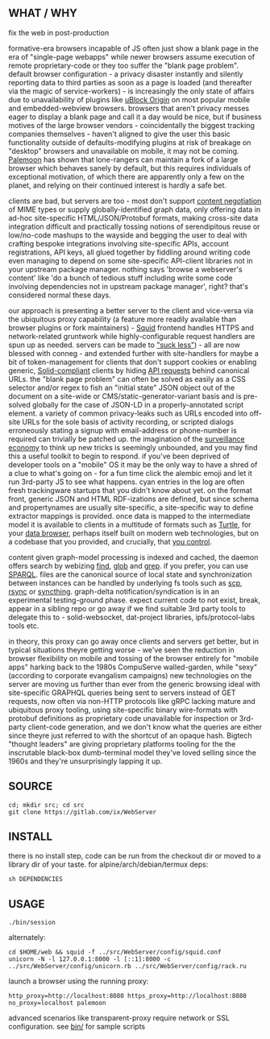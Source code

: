 ## WHAT / WHY

fix the web in post-production

formative-era browsers incapable of JS often just show a blank page in the era of "single-page webapps" while newer browsers assume execution of remote proprietary-code or they too suffer the "blank page problem". default browser configuration - a privacy disaster instantly and silently reporting data to third parties as soon as a page is loaded (and thereafter via the magic of service-workers) - is increasingly the only state of affairs due to unavailability of plugins like [uBlock Origin](https://github.com/gorhill/uBlock) on most popular mobile and embedded-webview browsers. browsers that aren't privacy messes eager to display a blank page and call it a day would be nice, but if business motives of the large browser vendors - coincidentally the biggest tracking companies themselves - haven't aligned to give the user this basic functionality outside of defaults-modifying plugins at risk of breakage on "desktop" browsers and unavailable on mobile, it may not be coming. [Palemoon](https://forum.palemoon.org/) has shown that lone-rangers can maintain a fork of a large browser which behaves sanely by default, but this requires individuals of exceptional motivation, of which there are apparently only a few on the planet, and relying on their continued interest is hardly a safe bet.

clients are bad, but servers are too - most don't support [content negotiation](https://www.w3.org/DesignIssues/Conneg) of MIME types or supply globally-identified graph data, only offering data in ad-hoc site-specific HTML/JSON/Protobuf formats, making cross-site data integration difficult and practically tossing notions of serendipitous reuse or low/no-code mashups to the wayside and begging the user to deal with crafting bespoke integrations involving site-specific APIs, account registrations, API keys, all glued together by fiddling around writing code even managing to depend on some site-specific API-client libraries not in your upstream package manager. nothing says 'browse a webserver's content' like 'do a bunch of tedious stuff including write some code involving dependencies not in upstream package manager', right? that's considered normal these days.

our approach is presenting a better server to the client and vice-versa via the ubiquitous proxy capability (a feature more readily available than browser plugins or fork maintainers) - [Squid](http://www.squid-cache.org/) frontend handles HTTPS and network-related gruntwork while highly-configurable request handlers are spun up as needed. servers can be made to ["suck less"](http://suckless.org/philosophy/)) - all are now blessed with conneg - and extended further with site-handlers for maybe a bit of token-management for clients that don't support cookies or enabling generic, [Solid-compliant](https://gitter.im/solid/specification) clients by hiding [API requests](https://ruben.verborgh.org/blog/2013/11/29/the-lie-of-the-api/) behind canonical URLs. the "blank page problem" can often be solved as easily as a CSS selector and/or regex to fish an "initial state" JSON object out of the document on a site-wide or CMS/static-generator-variant basis and is pre-solved globally for the case of JSON-LD in a properly-annotated script element. a variety of common privacy-leaks such as URLs encoded into off-site URLs for the sole basis of activity recording, or scripted dialogs erroneously stating a signup with email-address or phone-number is required can trivially be patched up. the imagination of the [surveillance economy](https://news.harvard.edu/gazette/story/2019/03/harvard-professor-says-surveillance-capitalism-is-undermining-democracy/) to think up new tricks is seemingly unbounded, and you may find this a useful toolkit to begin to respond. if you've been deprived of developer tools on a "mobile" OS it may be the only way to have a shred of a clue to what's going on - for a fun time click the alembic emoji and let it run 3rd-party JS to see what happens. cyan entries in the log are often fresh trackingware startups that you didn't know about yet. on the format front, generic JSON and HTML RDF-izations are defined, but since schema and propertynames are usually site-specific, a site-specific way to define extractor mappings is provided. once data is mapped to the intermediate model it is available to clients in a multitude of formats such as [Turtle](https://en.wikipedia.org/wiki/Turtle_(syntax)), for your [data browser](https://github.com/solid/data-kitchen), perhaps itself built on modern web technologies, but on a codebase that you provided, and crucially, that [you control](https://www.gnu.org/philosophy/keep-control-of-your-computing.en.html#content).

content given graph-model processing is indexed and cached, the daemon offers search by webizing [find](https://www.gnu.org/software/findutils/manual/html_mono/find.html), [glob](https://en.wikipedia.org/wiki/Glob_(programming)) and [grep](https://www.gnu.org/software/grep/manual/grep.html). if you prefer, you can use [SPARQL](https://github.com/ruby-rdf/sparql). files are the canonical source of local state and synchronization between instances can be handled by underlying fs tools such as [scp](https://github.com/openssh/openssh-portable/blob/master/scp.c), [rsync](https://wiki.archlinux.org/index.php/Rsync) or [syncthing](https://syncthing.net/). graph-delta notification/syndication is in an experimental testing-ground phase. expect current code to not exist, break, appear in a sibling repo or go away if we find suitable 3rd party tools to delegate this to - solid-websocket, dat-project libraries, ipfs/protocol-labs tools etc. 

in theory, this proxy can go away once clients and servers get better, but in typical situations theyre getting worse - we've seen the reduction in browser flexibility on mobile and tossing of the browser entirely for "mobile apps" harking back to the 1980s CompuServe walled-garden, while "sexy" (according to corporate evangalism campaigns) new technologies on the server are moving us further than ever from the generic browsing ideal with site-specific GRAPHQL queries being sent to servers instead of GET requests, now often via non-HTTP protocols like gRPC lacking mature and ubiquitous proxy tooling, using site-specific binary wire-formats with protobuf definitions as proprietary code unavailable for inspection or 3rd-party client-code generation, and we don't know what the queries are either since theyre just referred to with the shortcut of an opaque hash. Bigtech "thought leaders" are giving proprietary platforms tooling for the the inscrutable black-box dumb-terminal model they've loved selling since the 1960s and they're unsurprisingly lapping it up.

## SOURCE
    cd; mkdir src; cd src
    git clone https://gitlab.com/ix/WebServer

## INSTALL

there is no install step, code can be run from the checkout dir or moved to a library dir of your taste. for alpine/arch/debian/termux deps:

    sh DEPENDENCIES

## USAGE

    ./bin/session

alternately:

    cd $HOME/web && squid -f ../src/WebServer/config/squid.conf
    unicorn -N -l 127.0.0.1:8000 -l [::1]:8000 -c ../src/WebServer/config/unicorn.rb ../src/WebServer/config/rack.ru

launch a browser using the running proxy:

    http_proxy=http://localhost:8080 https_proxy=http://localhost:8080 no_proxy=localhost palemoon

advanced scenarios like transparent-proxy require network or SSL configuration. see [bin/](bin/) for sample scripts
